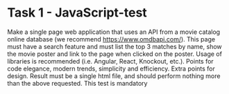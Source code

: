 # Task 1 - JavaScript-test

Make a single page web application that uses an API from a movie catalog online database (we recommend https://www.omdbapi.com/).
This page must have a search feature and must list the top 3 matches by name, show the movie poster and link to the page when clicked on the poster.
Usage of libraries is recommended (i.e. Angular, React, Knockout, etc.).
Points for code elegance, modern trends, simplicity and efficiency.
Extra points for design.
Result must be a single html file, and should perform nothing more than the above requested.
This test is mandatory
